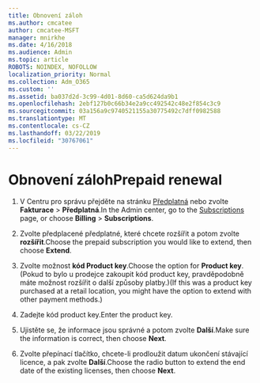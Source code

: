 ```yaml
---
title: Obnovení záloh
ms.author: cmcatee
author: cmcatee-MSFT
manager: mnirkhe
ms.date: 4/16/2018
ms.audience: Admin
ms.topic: article
ROBOTS: NOINDEX, NOFOLLOW
localization_priority: Normal
ms.collection: Adm_O365
ms.custom: ''
ms.assetid: ba037d2d-3c99-4d01-8d60-ca5d624da9b1
ms.openlocfilehash: 2ebf127b0c66b34e2a9cc492542c48e2f854c3c9
ms.sourcegitcommit: 03a156a9c9740521155a30775492c7dff0982588
ms.translationtype: MT
ms.contentlocale: cs-CZ
ms.lasthandoff: 03/22/2019
ms.locfileid: "30767061"
---
```

# <a name="prepaid-renewal"></a><span data-ttu-id="0aa3d-102">Obnovení záloh</span><span class="sxs-lookup"><span data-stu-id="0aa3d-102">Prepaid renewal</span></span>

1. <span data-ttu-id="0aa3d-103">V Centru pro správu přejděte na stránku [Předplatná](https://go.microsoft.com/fwlink/p/?linkid=842054) nebo zvolte **Fakturace** \> **Předplatná**.</span><span class="sxs-lookup"><span data-stu-id="0aa3d-103">In the Admin center, go to the [Subscriptions](https://go.microsoft.com/fwlink/p/?linkid=842054) page, or choose **Billing** \> **Subscriptions**.</span></span>
    
2. <span data-ttu-id="0aa3d-104">Zvolte předplacené předplatné, které chcete rozšířit a potom zvolte **rozšířit**.</span><span class="sxs-lookup"><span data-stu-id="0aa3d-104">Choose the prepaid subscription you would like to extend, then choose **Extend**.</span></span>
    
3. <span data-ttu-id="0aa3d-105">Zvolte možnost **kód Product key**.</span><span class="sxs-lookup"><span data-stu-id="0aa3d-105">Choose the option for **Product key**.</span></span> <span data-ttu-id="0aa3d-106">(Pokud to bylo u prodejce zakoupit kód product key, pravděpodobně máte možnost rozšířit o další způsoby platby.)</span><span class="sxs-lookup"><span data-stu-id="0aa3d-106">(If this was a product key purchased at a retail location, you might have the option to extend with other payment methods.)</span></span>
    
4. <span data-ttu-id="0aa3d-107">Zadejte kód product key.</span><span class="sxs-lookup"><span data-stu-id="0aa3d-107">Enter the product key.</span></span>
    
5. <span data-ttu-id="0aa3d-108">Ujistěte se, že informace jsou správné a potom zvolte **Další**.</span><span class="sxs-lookup"><span data-stu-id="0aa3d-108">Make sure the information is correct, then choose **Next**.</span></span>
    
6. <span data-ttu-id="0aa3d-109">Zvolte přepínací tlačítko, chcete-li prodloužit datum ukončení stávající licence, a pak zvolte **Další**.</span><span class="sxs-lookup"><span data-stu-id="0aa3d-109">Choose the radio button to extend the end date of the existing licenses, then choose **Next**.</span></span>
    

